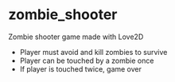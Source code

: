 # zombie_shooter
Zombie shooter game made with Love2D
- Player must avoid and kill zombies to survive
- Player can be touched by a zombie once
- If player is touched twice, game over

